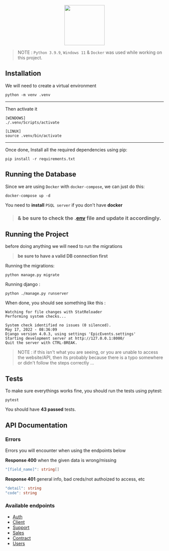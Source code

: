 <p align="center">
    <img height="128" src="https://user.oc-static.com/upload/2020/09/22/16007804386673_P10.png">
</p>

> NOTE : `Python 3.9.9`, `Windows 11` & `Docker` was used while working on this project.

## Installation

We will need to create a virtual environment

```
python -m venv .venv
```

---

Then activate it

```
[WINDOWS]
./.venv/Scripts/activate

[LINUX]
source .venv/bin/activate
```

---

Once done, Install all the required dependencies using pip:

```
pip install -r requirements.txt
```

## Running the Database

Since we are using `Docker` with `docker-compose`, we can just do this:

```
docker-compose up -d
```

You need to **install** ``PSQL server`` if you don't have **docker** 

> ### & be sure to check the .[env](./.env.example) file and update it accordingly.

## Running the Project

before doing anything we will need to run the migrations 

> **be sure to have a valid DB connection first**

Running the migrations:

```
python manage.py migrate
```

Running django :

```
python ./manage.py runserver
```

When done, you should see something like this :

```
Watching for file changes with StatReloader
Performing system checks...

System check identified no issues (0 silenced).
May 17, 2022 - 08:36:09
Django version 4.0.3, using settings 'EpicEvents.settings'
Starting development server at http://127.0.0.1:8000/
Quit the server with CTRL-BREAK.
```

> NOTE : if this isn't what you are seeing, or you are unable to access the website/API, then its probably because there is a typo somewhere or didn't follow the steps correctly ...

## Tests

To make sure everythings works fine, you should run the tests using pytest:

```
pytest
```

You should have **43 passed** tests.

## API Documentation

### Errors

Errors you will encounter when using the endpoints below

**Response 400** when the given data is wrong/missing
```cs
"[field_name]": string[]
```

**Response 401** general info, bad creds/not authoized to access, etc
```cs
"detail": string
"code": string
```

### Available endpoints

- [Auth](docs%5CAuth.md)
- [Client](docs%5CClient.md)
- [Support](docs%5CSupport.md)
- [Sales](docs%5CSales.md)
- [Contract](docs%5CContract.md)
- [Users](docs%5CUsers.md)